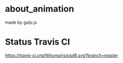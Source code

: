 # about_animation
made by gulp.js

# Status Travis CI
https://travis-ci.org/Nihomaris/psd6.svg?branch=master

